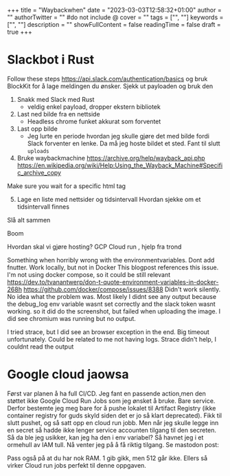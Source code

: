 +++
title = "Waybackwhen"
date = "2023-03-03T12:58:32+01:00"
author = ""
authorTwitter = "" #do not include @
cover = ""
tags = ["", ""]
keywords = ["", ""]
description = ""
showFullContent = false
readingTime = false
draft = true
+++

# Slackbot i Rust
Follow these steps https://api.slack.com/authentication/basics
og bruk BlockKit for å lage meldingen du ønsker. Sjekk ut payloaden og bruk den

1. Snakk med Slack med Rust
    - veldig enkel payload, dropper ekstern bibliotek
2. Last ned bilde fra en nettside
    - Headless chrome funket akkurat som forventet
3. Last opp bilde
    - Jeg lurte en periode hvordan jeg skulle gjøre det med bilde fordi Slack
      forventer en lenke. Da må jeg hoste bildet et sted. Fant til slutt
      `uploads`
4. Bruke waybackmachine
https://archive.org/help/wayback_api.php
https://en.wikipedia.org/wiki/Help:Using_the_Wayback_Machine#Specific_archive_copy

Make sure you wait for a specific html tag

5. Lage en liste med nettsider og tidsintervall
Hvordan sjekke om et tidsintervall finnes

Slå alt sammen

Boom

Hvordan skal vi gjøre hosting?
GCP Cloud run , hjelp fra trond


Something when horribly wrong with the environmentvariables. Dont add fnutter.
Work locally, but not in Docker 
This blogpost references this issue. I'm not using docker compose, so it could
be still relevant
https://dev.to/tvanantwerp/don-t-quote-environment-variables-in-docker-268h
https://github.com/docker/compose/issues/8388
Didn't work silently. No idea what the problem was. Most likely I didnt see any
output because the debug_log env variable wasnt set correctly and the slack
token wasnt working. so it did do the screenshot, but failed when uploading the
image. I did see chromium was running but no output. 

I tried strace, but I did see an browser exception in the end. Big timeout
unfortunately. Could be related to me not having logs. Strace didn't help, I
couldnt read the output



# Google cloud jaowsa


Først var planen å ha full CI/CD. Jeg fant en passende action,men den støttet
ikke Google Cloud Run Jobs som jeg ønsket å bruke. Bare service. Derfor bestemte
jeg meg bare for å pushe lokalet til Artifact Registry (ikke container registry
for guds skyld siden det er jo så klart deprecated). Fikk til slutt pushet, og
så satt opp en cloud run jobb. Men når jeg skulle legge inn en secret så
hadde ikke lenger service accounten tilgang til den secreten. Så da ble jeg
usikker, kan jeg ha den i env variabel? Så havnet jeg i et ormehull av IAM
tull. Nå venter jeg på å få riktig tilgang. Se mastodon post:

Pass også på at du har nok RAM. 1 gib gikk, men 512 går ikke. Ellers så virker
Cloud run jobs perfekt til denne oppgaven. 
